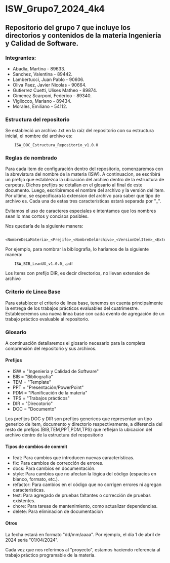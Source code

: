 # ISW_Grupo7_2024_4k4
<h2>Repositorio del grupo 7 que incluye los directorios y contenidos de la materia Ingeniería y Calidad de Software.</h2>

<h3>Integrantes:</h3>

- Abadía, Martina - 89633.
- Sanchez, Valentina - 89442.
- Lambertucci, Juan Pablo - 90606.
- Oliva Paez, Javier Nicolas - 90664.
- Gutierrez Cuetti, Ulises Matheo - 89874.
- Gimenez Scarponi, Federico - 89340.
- Vigliocco, Mariano - 89434.
- Morales, Emiliano - 54112.

<h3>Estructura del repositorio</h3>

Se estableció un archivo .txt en la raíz del repositorio con su estructura inicial, el nombre del archivo es:

        ISW_DOC_Estructura_Repositorio_v1.0.0

<h3>Reglas de nombrado</h3>

Para cada item de configuración dentro del repositorio, comenzaremos con la abreviatura del nombre de la materia (ISW). A continuacion, se escribirá un prefijo que establezca la ubicación del archivo dentro de la estructura de carpetas. Dichos prefijos se detallan en el glosario al final de este documento. Luego, escribiremos el nombre del archivo y la versión del item. Por ultimo, se especificara la extension del archivo para saber que tipo de archivo es. Cada una de estas tres características estará separada por "_".


Evitamos el uso de caracteres especiales e intentamos que los nombres sean lo mas cortos y concisos posibles.

Nos quedaría de la siguiente manera:

        <NombreDeLaMateria>_<Prejifo>_<NombreDelArchivo>_<VersionDelItem>_<ExtensionDelArchivo>

Por ejemplo, para nombrar la bibliografía, lo haríamos de la siguiente manera:

        ISW_BIB_LeanUX_v1.0.0_.pdf

Los Items con prefijo DIR, es decir directorios, no llevan extension de archivo

<h3>Criterio de Linea Base</h3>

Para establecer el criterio de linea base, tenemos en cuenta principalmente la entrega de los trabajos prácticos evaluables del cuatrimestre. 
Estableceremos una nueva linea base con cada evento de agregación de un trabajo práctico evaluable al repositorio.


<h3>Glosario</h3>

A continuación detallaremos el glosario necesario para la completa comprensión del repositorio y sus archivos.

<h4>Prefijos</h4>

- ISW = "Ingeniería y Calidad de Software"
- BIB = "Bibliografía"
- TEM = "Template"
- PPT = "Presentación/PowerPoint"
- PDM = "Planificación de la materia"
- TPS = "Trabajos prácticos"
- DIR = "Direcotorio"
- DOC = "Documento"

Los prefijos DOC y DIR son prefijos genericos que representan un tipo generico de item, documento y directorio respectivamente, a diferencia del resto de prefijos (BIB,TEM,PPT,PDM,TPS) que reflejan la ubicacion del archivo dentro de la estructura del respositorio

<h4>Tipos de cambios de commit</h4>

- feat: Para cambios que introducen nuevas características.
- fix: Para cambios de corrección de errores.
- docs: Para cambios en documentación.
- style: Para cambios que no afectan la lógica del código (espacios en blanco, formato, etc.).
- refactor: Para cambios en el código que no corrigen errores ni agregan características.
- test: Para agregado de pruebas faltantes o corrección de pruebas existentes.
- chore: Para tareas de mantenimiento, como actualizar dependencias.
- delete: Para eliminacion de documentacion

<h4>Otros</h4>

La fecha estará en formato "dd/mm/aaaa". Por ejemplo, el día 1 de abril de 2024 sería "01/04/2024".

Cada vez que nos referimos al "proyecto", estamos haciendo referencia al trabajo práctico programable de la materia.


